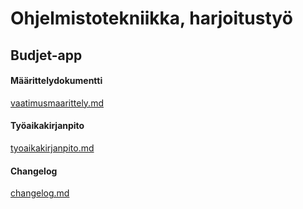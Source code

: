 # Ohjelmistotekniikka, harjoitustyö
## **Budjet-app**
#### Määrittelydokumentti 
[vaatimusmaarittely.md](https://github.com/sannituomisto/ot-harjoitustyo/blob/master/budjet-app/dokumentaatio/vaatimusmaarittely.md)
#### Työaikakirjanpito
[tyoaikakirjanpito.md](https://github.com/sannituomisto/ot-harjoitustyo/blob/master/budjet-app/dokumentaatio/tyoaikakirjanpito.md)
#### Changelog
[changelog.md](https://github.com/sannituomisto/ot-harjoitustyo/blob/master/budjet-app/dokumentaatio/changelog.md)
